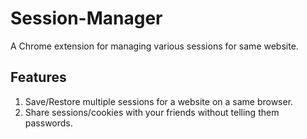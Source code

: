 # Session-Manager
A Chrome extension for managing various sessions for same website.

## Features
1. Save/Restore multiple sessions for a website on a same browser.
2. Share sessions/cookies with your friends without telling them passwords.